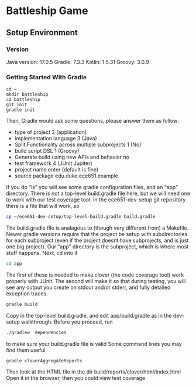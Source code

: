 # Battleship Game
## Setup Environment
### Version
Java version: 17.0.5
Gradle: 7.3.3
Kotlin: 1.5.31
Groovy: 3.0.9
### Getting Started With Gradle
```ch
cd ~
mkdir battleship
cd battleship
git init
gradle init
```
Then, Gradle would ask some questions, please answer them as follow:
- type of project  2 (application)
- implementation language  3 (Java)
- Split Functionality across multiple subprojects  1 (No)
- build script DSL  1 (Groovy)
- Generate build using new APIs and behavior  no
- test framework  4 (JUnit Jupiter)
- project name enter  (default is fine)
- source package  edu.duke.ece651.example

If you do “ls” you will see some gradle configuration files, and an “app” directory. There is not a top-level build.gradle file here, but we will need one to work with our test coverage tool. In the ece651-dev-setup git repository there is a file that will work, so
```sh
cp ~/ece651-dev-setup/top-level-build.gradle build.gradle
```
The build.gradle file is analagous to (though very different from) a Makefile. Newer gradle versions require that the project be setup with subdirectories for each subproject (even if the project doesnt have subprojects, and is just one big project). Our “app” directory is the subproject, which is where most stuff happens. Next, cd into it
```sh
cd app
```
The first of these is needed to make clover (the code coverage tool) work properly with JUnit. The second will make it so that during testing, you will see any output you create on stdout and/or stderr, and fully detailed exception traces.
```sh
gradle build
```
Copy in the top-level build.gradle, and edit app/build.gradle as in the dev-setup walkthrough.
Before you proceed, run
```sh
./gradlew  dependencies
```
to make sure your build.gradle file is valid
Some command lines you may find them useful
```
gradle cloverAggregateReports
```
Then look at the HTML file in the dir build/reports/clover/html/index.html
Open it in the browser, then you could view test coverage
